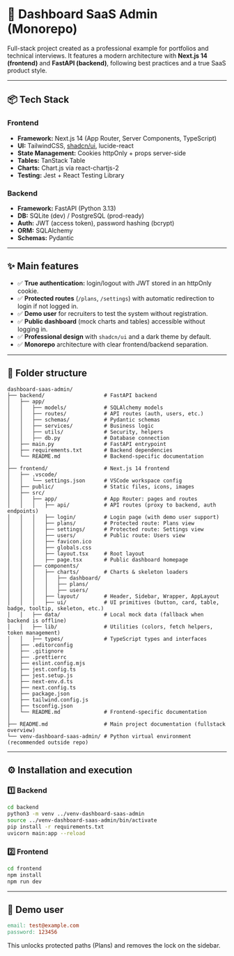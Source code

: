 # 🚀 Dashboard SaaS Admin (Monorepo)

Full-stack project created as a professional example for portfolios and technical interviews.
It features a modern architecture with **Next.js 14 (frontend)** and **FastAPI (backend)**, following best practices and a true SaaS product style.

---

## 📦 Tech Stack

### **Frontend**
- **Framework:** Next.js 14 (App Router, Server Components, TypeScript)
- **UI:** TailwindCSS, [shadcn/ui](https://ui.shadcn.com/), lucide-react
- **State Management:** Cookies httpOnly + props server-side
- **Tables:** TanStack Table
- **Charts:** Chart.js vía react-chartjs-2
- **Testing:** Jest + React Testing Library

### **Backend**
- **Framework:** FastAPI (Python 3.13)
- **DB:** SQLite (dev) / PostgreSQL (prod-ready)
- **Auth:** JWT (access token), password hashing (bcrypt)
- **ORM:** SQLAlchemy
- **Schemas:** Pydantic

---

## ✨ Main features

- ✅ **True authentication:** login/logout with JWT stored in an httpOnly cookie.
- ✅ **Protected routes** (`/plans`, `/settings`) with automatic redirection to login if not logged in.
- ✅ **Demo user** for recruiters to test the system without registration.
- ✅ **Public dashboard** (mock charts and tables) accessible without logging in.
- ✅ **Professional design** with `shadcn/ui` and a dark theme by default.
- ✅ **Monorepo** architecture with clear frontend/backend separation.

---

## 📂 Folder structure

```plaintext
dashboard-saas-admin/
├── backend/                   # FastAPI backend
│   ├── app/
│   │   ├── models/            # SQLAlchemy models
│   │   ├── routes/            # API routes (auth, users, etc.)
│   │   ├── schemas/           # Pydantic schemas
│   │   ├── services/          # Business logic
│   │   ├── utils/             # Security, helpers
│   │   ├── db.py              # Database connection
│   ├── main.py                # FastAPI entrypoint
│   ├── requirements.txt       # Backend dependencies
│   └── README.md              # Backend-specific documentation
│
├── frontend/                  # Next.js 14 frontend
│   ├── .vscode/
│   │   └── settings.json      # VSCode workspace config
│   ├── public/                # Static files, icons, images
│   ├── src/
│   │   ├── app/               # App Router: pages and routes
│   │   │   ├── api/           # API routes (proxy to backend, auth endpoints)
│   │   │   ├── login/         # Login page (with demo user support)
│   │   │   ├── plans/         # Protected route: Plans view
│   │   │   ├── settings/      # Protected route: Settings view
│   │   │   ├── users/         # Public route: Users view
│   │   │   ├── favicon.ico
│   │   │   ├── globals.css
│   │   │   ├── layout.tsx     # Root layout
│   │   │   ├── page.tsx       # Public dashboard homepage
│   │   ├── components/
│   │   │   ├── charts/        # Charts & skeleton loaders
│   │   │   │   ├── dashboard/
│   │   │   │   ├── plans/
│   │   │   │   ├── users/
│   │   │   ├── layout/        # Header, Sidebar, Wrapper, AppLayout
│   │   │   ├── ui/            # UI primitives (button, card, table, badge, tooltip, skeleton, etc.)
│   │   ├── data/              # Local mock data (fallback when backend is offline)
│   │   ├── lib/               # Utilities (colors, fetch helpers, token management)
│   │   ├── types/             # TypeScript types and interfaces
│   ├── .editorconfig
│   ├── .gitignore
│   ├── .prettierrc
│   ├── eslint.config.mjs
│   ├── jest.config.ts
│   ├── jest.setup.js
│   ├── next-env.d.ts
│   ├── next.config.ts
│   ├── package.json
│   ├── tailwind.config.js
│   ├── tsconfig.json
│   └── README.md              # Frontend-specific documentation
│
├── README.md                  # Main project documentation (fullstack overview)
└── venv-dashboard-saas-admin/ # Python virtual environment (recommended outside repo)
```

---

## ⚙️ Installation and execution

### 1️⃣ Backend

```bash
cd backend
python3 -m venv ../venv-dashboard-saas-admin
source ../venv-dashboard-saas-admin/bin/activate
pip install -r requirements.txt
uvicorn main:app --reload
```

### 2️⃣ Frontend

```bash
cd frontend
npm install
npm run dev
```

---

## 👤 Demo user

```makefile
email: test@example.com
password: 123456
```

This unlocks protected paths (Plans) and removes the lock on the sidebar.
